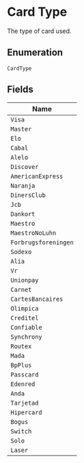 
# Card Type

The type of card used.

## Enumeration

`CardType`

## Fields

| Name |
|  --- |
| `Visa` |
| `Master` |
| `Elo` |
| `Cabal` |
| `Alelo` |
| `Discover` |
| `AmericanExpress` |
| `Naranja` |
| `DinersClub` |
| `Jcb` |
| `Dankort` |
| `Maestro` |
| `MaestroNoLuhn` |
| `Forbrugsforeningen` |
| `Sodexo` |
| `Alia` |
| `Vr` |
| `Unionpay` |
| `Carnet` |
| `CartesBancaires` |
| `Olimpica` |
| `Creditel` |
| `Confiable` |
| `Synchrony` |
| `Routex` |
| `Mada` |
| `BpPlus` |
| `Passcard` |
| `Edenred` |
| `Anda` |
| `Tarjetad` |
| `Hipercard` |
| `Bogus` |
| `Switch` |
| `Solo` |
| `Laser` |

